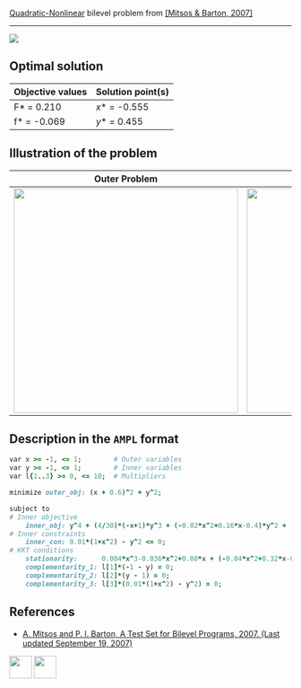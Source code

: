 [Quadratic-Nonlinear](/BASBLib/QP-NLP-problems) bilevel problem from [\[Mitsos & Barton, 2007\]][Mitsos & Barton, 2007]

---

![](/BASBLib/images/mb_2007_22_eq.jpg)

## Optimal solution

Objective values   | Solution point(s) |
------------------ | ----------------- |
F* = 0.210         | _x_* = -0.555     |
f* = -0.069        | _y_* = 0.455      |

## Illustration of the problem

Outer Problem    | Inner Problem    |
---------------- | ---------------- |
<img src="/BASBLib/images/mb_2007_22_outer.jpg" width="400"> | <img src="/BASBLib/images/mb_2007_22_inner.jpg" width="400"> |

## Description in the `AMPL` format

```ruby
var x >= -1, <= 1;        # Outer variables
var y >= -1, <= 1;        # Inner variables
var l{1..3} >= 0, <= 10;  # Multipliers

minimize outer_obj: (x + 0.6)^2 + y^2;

subject to
# Inner objective
    inner_obj: y^4 + (4/30)*(-x+1)*y^3 + (-0.02*x^2+0.16*x-0.4)*y^2 + (0.004*x^3-0.036*x^2+0.08*x)*y = 0;
# Inner constraints
    inner_con: 0.01*(1+x^2) - y^2 <= 0;
# KKT conditions
    stationarity:      0.004*x^3-0.036*x^2+0.08*x + (-0.04*x^2+0.32*x-0.8-2*l[3])*y + (-0.4*x+0.4)*y^2 + 4*y^3 - l[1] + l[2] = 0;
    complementarity_1: l[1]*(-1 - y) = 0;
    complementarity_2: l[2]*(y - 1) = 0;
    complementarity_3: l[3]*(0.01*(1+x^2) - y^2) = 0;
```

##  References

 - [A. Mitsos and P. I. Barton, A Test Set for Bilevel Programs, 2007. (Last updated September 19, 2007)](https://www.researchgate.net/publication/228455291_A_test_set_for_bilevel_programs)

[<img src="http://www.interupgrade.com/images/pfeil-backbutton.png" width="40" height="40">](/BASBLib/QP-NLP-problems "Back to summary of QP-NLP bilevel problems")
[<img src="https://cdn1.iconfinder.com/data/icons/MetroStation-PNG/128/MB__home.png" width="40" height="40">](/BASBLib/index "Back to homepage")

[Mitsos & Barton, 2007]: https://www.researchgate.net/publication/228455291_A_test_set_for_bilevel_programs
